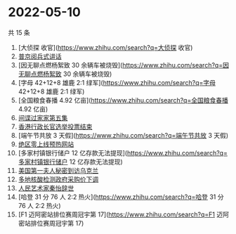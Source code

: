 # 2022-05-10

共 15 条

<!-- BEGIN ZHIHUSEARCH -->
<!-- 最后更新时间 Tue May 10 2022 04:14:11 GMT+0800 (China Standard Time) -->
1. [大侦探 收官](https://www.zhihu.com/search?q=大侦探 收官)
1. [普京阅兵式讲话](https://www.zhihu.com/search?q=普京阅兵式讲话)
1. [因无聊点燃杨絮致 30 余辆车被烧毁](https://www.zhihu.com/search?q=因无聊点燃杨絮致 30 余辆车被烧毁)
1. [字母 42+12+8 雄鹿 2:1 绿军](https://www.zhihu.com/search?q=字母 42+12+8 雄鹿 2:1 绿军)
1. [全国粮食春播 4.92 亿亩](https://www.zhihu.com/search?q=全国粮食春播 4.92 亿亩)
1. [间谍过家家第五集](https://www.zhihu.com/search?q=间谍过家家第五集)
1. [香港行政长官选举投票结束](https://www.zhihu.com/search?q=香港行政长官选举投票结束)
1. [端午节共放 3 天假](https://www.zhihu.com/search?q=端午节共放 3 天假)
1. [绝区零上线预热网站](https://www.zhihu.com/search?q=绝区零上线预热网站)
1. [多家村镇银行储户 12 亿存款无法提现](https://www.zhihu.com/search?q=多家村镇银行储户 12 亿存款无法提现)
1. [美国第一夫人秘密到访乌克兰](https://www.zhihu.com/search?q=美国第一夫人秘密到访乌克兰)
1. [多地核酸检测政府采购价下调](https://www.zhihu.com/search?q=多地核酸检测政府采购价下调)
1. [人民艺术家秦怡辞世](https://www.zhihu.com/search?q=人民艺术家秦怡辞世)
1. [哈登 31 分 76 人 2:2 热火](https://www.zhihu.com/search?q=哈登 31 分 76 人 2:2 热火)
1. [F1 迈阿密站排位赛周冠宇第 17](https://www.zhihu.com/search?q=F1 迈阿密站排位赛周冠宇第 17)
<!-- END ZHIHUSEARCH -->
